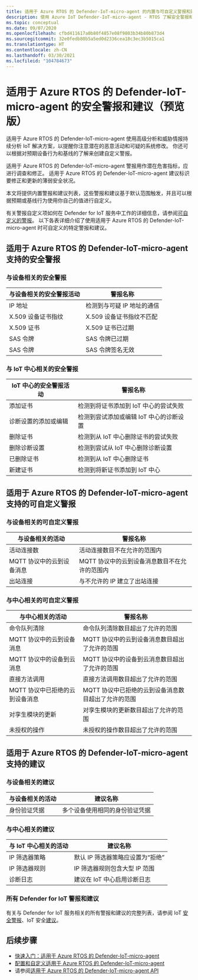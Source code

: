 ```yaml
---
title: 适用于 Azure RTOS 的 Defender-IoT-micro-agent 的内置与可自定义警报和建议
description: 使用 Azure IoT Defender-IoT-micro-agent - RTOS 了解安全警报和建议的修正措施。
ms.topic: conceptual
ms.date: 09/07/2020
ms.openlocfilehash: cfbd411617a0b80f4857e08f9803b34b80b873d4
ms.sourcegitcommit: 32e0fedb80b5a5ed0d2336cea18c3ec3b5015ca1
ms.translationtype: HT
ms.contentlocale: zh-CN
ms.lasthandoff: 03/30/2021
ms.locfileid: "104784673"
---
```

# <a name="defender-iot-micro-agent-for-azure-rtos-security-alerts-and-recommendations-preview"></a>适用于 Azure RTOS 的 Defender-IoT-micro-agent 的安全警报和建议（预览版）

适用于 Azure RTOS 的 Defender-IoT-micro-agent 使用高级分析和威胁情报持续分析 IoT 解决方案，以提醒你注意潜在的恶意活动和可疑的系统修改。 你还可以根据对预期设备行为和基线的了解来创建自定义警报。

适用于 Azure RTOS 的 Defender-IoT-micro-agent 警报用作潜在危害指标，应进行调查和修正。 适用于 Azure RTOS 的 Defender-IoT-micro-agent 建议标识要修正和更新的薄弱安全状况。 

本文将提供内置警报和建议列表，这些警报和建议基于默认范围触发，并且可以根据预期或基线行为使用你自己的值进行自定义。 

有关警报自定义项如何在 Defender for IoT 服务中工作的详细信息，请参阅[可自定义的警报](concept-customizable-security-alerts.md)。 以下各表详细介绍了使用适用于 Azure RTOS 的 Defender-IoT-micro-agent 时可自定义的特定警报和建议。 

## <a name="defender-iot-micro-agent-for-azure-rtos-supported-security-alerts"></a>适用于 Azure RTOS 的 Defender-IoT-micro-agent 支持的安全警报

### <a name="device-related-security-alerts"></a>与设备相关的安全警报

|与设备相关的安全警报活动  |警报名称  |
|---------|---------|
|IP 地址| 检测到与可疑 IP 地址的通信|
|X.509 设备证书指纹|X.509 设备证书指纹不匹配|
|X.509 证书| X.509 证书已过期|
|SAS 令牌| SAS 令牌已过期|
|SAS 令牌| SAS 令牌签名无效|

### <a name="iot-hub-related-security-alerts"></a>与 IoT 中心相关的安全警报

|IoT 中心的安全警报活动  |警报名称  |
|---------|---------|
|添加证书    |  检测到将证书添加到 IoT 中心的尝试失败       |
|诊断设置的添加或编辑    | 检测到尝试添加或编辑 IoT 中心的诊断设置      |
|删除证书    |  检测到从 IoT 中心删除证书的尝试失败       |
|删除诊断设置    |  检测到尝试从 IoT 中心删除诊断设置      |
|已删除证书    | 检测到从 IoT 中心删除证书        |
|新建证书     |  检测到将新证书添加到 IoT 中心       |

## <a name="defender-iot-micro-agent-for-azure-rtos-supported-customizable-alerts"></a>适用于 Azure RTOS 的 Defender-IoT-micro-agent 支持的可自定义警报

### <a name="device-related-customizable-alerts"></a>与设备相关的可自定义警报

|与设备相关的活动 |警报名称  |
|---------|---------|
|活动连接数|活动连接数目不在允许的范围内|
|MQTT 协议中的云到设备消息|MQTT 协议中的云到设备消息数目不在允许的范围内|
|出站连接| 与不允许的 IP 建立了出站连接|

### <a name="hub-related-customizable-alerts"></a>与中心相关的可自定义警报 

|与中心相关的活动  |警报名称  |
|---------|---------|
|命令队列清除     |  命令队列清除数目超出了允许的范围       |
|MQTT 协议中的云到设备消息    |  MQTT 协议中的云到设备消息数目超出了允许的范围       |
|MQTT 协议中的设备到云消息    | MQTT 协议中的设备到云消息数目超出了允许的范围        |
|直接方法调用     |  直接方法调用数目超出了允许的范围       |
|MQTT 协议中已拒绝的云到设备消息     |   MQTT 协议中已拒绝的云到设备消息数目超出了允许的范围      |
|对孪生模块的更新     |  对孪生模块的更新数目超出了允许的范围       |
|未授权的操作    |  未授权的操作数目超出了允许的范围       |

## <a name="defender-iot-micro-agent-for-azure-rtos-supported-recommendations"></a>适用于 Azure RTOS 的 Defender-IoT-micro-agent 支持的建议

### <a name="device-related-recommendations"></a>与设备相关的建议

|与设备相关的活动  |建议名称 |
|---------|---------|
|身份验证凭据    |  多个设备使用相同的身份验证凭据       |

### <a name="hub-related-recommendations"></a>与中心相关的建议

|与 IoT 中心相关的活动  |建议名称 |
|---------|---------|
|IP 筛选器策略   |  默认 IP 筛选器策略应设置为“拒绝”  |
|IP 筛选器规则| IP 筛选器规则包含大型 IP 范围|
|诊断日志|建议在 IoT 中心启用诊断日志|

### <a name="all-defender-for-iot-alerts-and-recommendations"></a>所有 Defender for IoT 警报和建议

有关与 Defender for IoT 服务相关的所有警报和建议的完整列表，请参阅 IoT [安全警报](concept-security-alerts.md)、IoT 安全[建议](concept-recommendations.md)。

## <a name="next-steps"></a>后续步骤

- [快速入门：适用于 Azure RTOS 的 Defender-IoT-micro-agent](quickstart-azure-rtos-security-module.md)
- [配置和自定义适用于 Azure RTOS 的 Defender-IoT-micro-agent](how-to-azure-rtos-security-module.md)
- 请参阅[适用于 Azure RTOS 的 Defender-IoT-micro-agent API](azure-rtos-security-module-api.md)